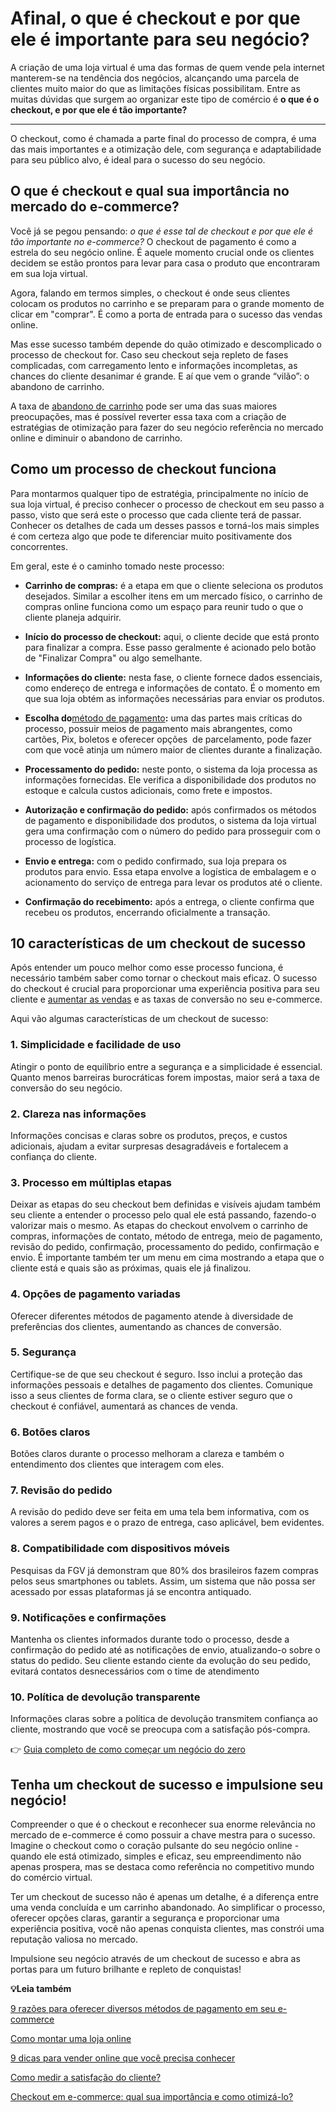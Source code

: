 # Afinal, o que é checkout e por que ele é importante para seu negócio?

A criação de uma loja virtual é uma das formas de quem vende pela internet manterem-se na tendência dos negócios, alcançando uma parcela de clientes muito maior do que as limitações físicas possibilitam. Entre as muitas dúvidas que surgem ao organizar este tipo de comércio é **o que é o checkout, e por que ele é tão importante?**

****

O checkout, como é chamada a parte final do processo de compra, é uma das mais importantes e a otimização dele, com segurança e adaptabilidade para seu público alvo, é ideal para o sucesso do seu negócio.

## **O que é checkout e qual sua importância no mercado do e-commerce?**

Você já se pegou pensando: *o que é esse tal de checkout e por que ele é tão importante no e-commerce?* O checkout de pagamento é como a estrela do seu negócio online. É aquele momento crucial onde os clientes decidem se estão prontos para levar para casa o produto que encontraram em sua loja virtual.

Agora, falando em termos simples, o checkout é onde seus clientes colocam os produtos no carrinho e se preparam para o grande momento de clicar em "comprar". É como a porta de entrada para o sucesso das vendas online.

Mas esse sucesso também depende do quão otimizado e descomplicado o processo de checkout for. Caso seu checkout seja repleto de fases complicadas, com carregamento lento e informações incompletas, as chances do cliente desanimar é grande. E aí que vem o grande “vilão”: o abandono de carrinho.

A taxa de [abandono de carrinho](https://meubolso.mercadopago.com.br/por-que-82-dos-compradores-on-line-abandonam-seus-carrinhos) pode ser uma das suas maiores preocupações, mas é possível reverter essa taxa com a criação de estratégias de otimização para fazer do seu negócio referência no mercado online e diminuir o abandono de carrinho.

## **Como um processo de checkout funciona**

Para montarmos qualquer tipo de estratégia, principalmente no início de sua loja virtual, é preciso conhecer o processo de checkout em seu passo a passo, visto que será este o processo que cada cliente terá de passar. Conhecer os detalhes de cada um desses passos e torná-los mais simples é com certeza algo que pode te diferenciar muito positivamente dos concorrentes.

Em geral, este é o caminho tomado neste processo:

- **Carrinho de compras:** é a etapa em que o cliente seleciona os produtos desejados. Similar a escolher itens em um mercado físico, o carrinho de compras online funciona como um espaço para reunir tudo o que o cliente planeja adquirir.

- **Início do processo de checkout:** aqui, o cliente decide que está pronto para finalizar a compra. Esse passo geralmente é acionado pelo botão de "Finalizar Compra" ou algo semelhante.

- **Informações do cliente:** nesta fase, o cliente fornece dados essenciais, como endereço de entrega e informações de contato. É o momento em que sua loja obtém as informações necessárias para enviar os produtos.

- **Escolha do**[método de pagamento](https://meubolso.mercadopago.com.br/por-que-oferecer-diversas-opcoes-de-pagamento-e-bom-para-seu-e-commerce)**:** uma das partes mais críticas do processo, possuir meios de pagamento mais abrangentes, como cartões, Pix, boletos e oferecer opções  de parcelamento, pode fazer com que você atinja um número maior de clientes durante a finalização.

- **Processamento do pedido:** neste ponto, o sistema da loja processa as informações fornecidas. Ele verifica a disponibilidade dos produtos no estoque e calcula custos adicionais, como frete e impostos.

- **Autorização e confirmação do pedido:** após confirmados os métodos de pagamento e disponibilidade dos produtos, o sistema da loja virtual gera uma confirmação com o número do pedido para prosseguir com o processo de logística.

- **Envio e entrega:** com o pedido confirmado, sua loja prepara os produtos para envio. Essa etapa envolve a logística de embalagem e o acionamento do serviço de entrega para levar os produtos até o cliente.

- **Confirmação do recebimento:** após a entrega, o cliente confirma que recebeu os produtos, encerrando oficialmente a transação.

## **10 características de um checkout de sucesso**

Após entender um pouco melhor como esse processo funciona, é necessário também saber como tornar o checkout mais eficaz. O sucesso do checkout é crucial para proporcionar uma experiência positiva para seu cliente e [aumentar as vendas](https://meubolso.mercadopago.com.br/melhores-praticas-de-checkout-para-aumentar-vendas) e as taxas de conversão no seu e-commerce.

Aqui vão algumas características de um checkout de sucesso:

### **1. Simplicidade e facilidade de uso**

Atingir o ponto de equilíbrio entre a segurança e a simplicidade é essencial. Quanto menos barreiras burocráticas forem impostas, maior será a taxa de conversão do seu negócio.

### **2. Clareza nas informações**

Informações concisas e claras sobre os produtos, preços, e custos adicionais, ajudam a evitar surpresas desagradáveis e fortalecem a confiança do cliente.

### **3. Processo em múltiplas etapas**

Deixar as etapas do seu checkout bem definidas e visíveis ajudam também seu cliente a entender o processo pelo qual ele está passando, fazendo-o valorizar mais o mesmo. As etapas do checkout envolvem o carrinho de compras, informações de contato, método de entrega, meio de pagamento, revisão do pedido, confirmação, processamento do pedido, confirmação e envio. É importante também ter um menu em cima mostrando a etapa que o cliente está e quais são as próximas, quais ele já finalizou.

### **4. Opções de pagamento variadas**

Oferecer diferentes métodos de pagamento atende à diversidade de preferências dos clientes, aumentando as chances de conversão.

### **5. Segurança**

Certifique-se de que seu checkout é seguro. Isso inclui a proteção das informações pessoais e detalhes de pagamento dos clientes. Comunique isso a seus clientes de forma clara, se o cliente estiver seguro que o checkout é confiável, aumentará as chances de venda.

### **6. Botões claros**

Botões claros durante o processo melhoram a clareza e também o entendimento dos clientes que interagem com eles.

### **7. Revisão do pedido**

A revisão do pedido deve ser feita em uma tela bem informativa, com os valores a serem pagos e o prazo de entrega, caso aplicável, bem evidentes.

### **8. Compatibilidade com dispositivos móveis**

Pesquisas da FGV já demonstram que 80% dos brasileiros fazem compras pelos seus smartphones ou tablets. Assim, um sistema que não possa ser acessado por essas plataformas já se encontra antiquado.

### **9. Notificações e confirmações**

Mantenha os clientes informados durante todo o processo, desde a confirmação do pedido até as notificações de envio, atualizando-o sobre o status do pedido. Seu cliente estando ciente da evolução do seu pedido, evitará contatos desnecessários com o time de atendimento

### **10. Política de devolução transparente**

Informações claras sobre a política de devolução transmitem confiança ao cliente, mostrando que você se preocupa com a satisfação pós-compra.

👉 [Guia completo de como começar um negócio do zero](https://meubolso.mercadopago.com.br/guia-completo-como-comecar-um-negocio)

## **Tenha um checkout de sucesso e impulsione seu negócio!**

Compreender o que é o checkout e reconhecer sua enorme relevância no mercado de e-commerce é como possuir a chave mestra para o sucesso. Imagine o checkout como o coração pulsante do seu negócio online - quando ele está otimizado, simples e eficaz, seu empreendimento não apenas prospera, mas se destaca como referência no competitivo mundo do comércio virtual.

Ter um checkout de sucesso não é apenas um detalhe, é a diferença entre uma venda concluída e um carrinho abandonado. Ao simplificar o processo, oferecer opções claras, garantir a segurança e proporcionar uma experiência positiva, você não apenas conquista clientes, mas constrói uma reputação valiosa no mercado.

Impulsione seu negócio através de um checkout de sucesso e abra as portas para um futuro brilhante e repleto de conquistas!

**💡Leia também**

[9 razões para oferecer diversos métodos de pagamento em seu e-commerce](https://meubolso.mercadopago.com.br/por-que-oferecer-diversas-opcoes-de-pagamento-e-bom-para-seu-e-commerce)

[Como montar uma loja online](https://meubolso.mercadopago.com.br/como-montar-uma-loja-online)

[9 dicas para vender online que você precisa conhecer](https://meubolso.mercadopago.com.br/vendas-on-line-9-dicas-que-voce-nao-pode-deixar-de-praticar)

[Como medir a satisfação do cliente?](https://meubolso.mercadopago.com.br/satisfacao-do-cliente)

[Checkout em e-commerce: qual sua importância e como otimizá-lo?](https://meubolso.mercadopago.com.br/importancia-do-checkout)